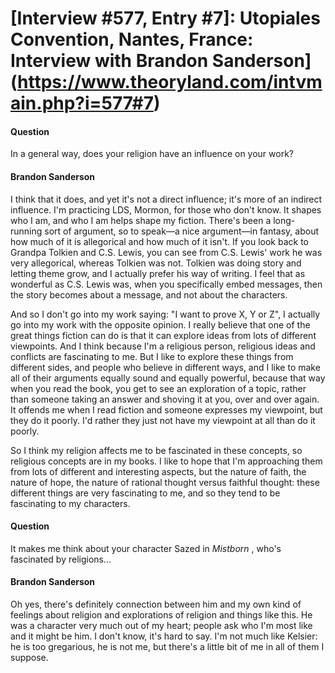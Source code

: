# [Interview #577, Entry #7]: Utopiales Convention, Nantes, France: Interview with Brandon Sanderson](https://www.theoryland.com/intvmain.php?i=577#7)

#### Question

In a general way, does your religion have an influence on your work?

#### Brandon Sanderson

I think that it does, and yet it's not a direct influence; it's more of an indirect influence. I'm practicing LDS, Mormon, for those who don't know. It shapes who I am, and who I am helps shape my fiction. There's been a long-running sort of argument, so to speak—a nice argument—in fantasy, about how much of it is allegorical and how much of it isn't. If you look back to Grandpa Tolkien and C.S. Lewis, you can see from C.S. Lewis' work he was very allegorical, whereas Tolkien was not. Tolkien was doing story and letting theme grow, and I actually prefer his way of writing. I feel that as wonderful as C.S. Lewis was, when you specifically embed messages, then the story becomes about a message, and not about the characters.

And so I don't go into my work saying: "I want to prove X, Y or Z", I actually go into my work with the opposite opinion. I really believe that one of the great things fiction can do is that it can explore ideas from lots of different viewpoints. And I think because I'm a religious person, religious ideas and conflicts are fascinating to me. But I like to explore these things from different sides, and people who believe in different ways, and I like to make all of their arguments equally sound and equally powerful, because that way when you read the book, you get to see an exploration of a topic, rather than someone taking an answer and shoving it at you, over and over again. It offends me when I read fiction and someone expresses my viewpoint, but they do it poorly. I'd rather they just not have my viewpoint at all than do it poorly.

So I think my religion affects me to be fascinated in these concepts, so religious concepts are in my books. I like to hope that I'm approaching them from lots of different and interesting aspects, but the nature of faith, the nature of hope, the nature of rational thought versus faithful thought: these different things are very fascinating to me, and so they tend to be fascinating to my characters.

#### Question

It makes me think about your character Sazed in
*Mistborn*
, who's fascinated by religions...

#### Brandon Sanderson

Oh yes, there's definitely connection between him and my own kind of feelings about religion and explorations of religion and things like this. He was a character very much out of my heart; people ask who I'm most like and it might be him. I don't know, it's hard to say. I'm not much like Kelsier: he is too gregarious, he is not me, but there's a little bit of me in all of them I suppose.

